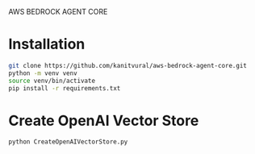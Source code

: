 AWS BEDROCK AGENT CORE 

# Installation

```bash
git clone https://github.com/kanitvural/aws-bedrock-agent-core.git
python -m venv venv
source venv/bin/activate
pip install -r requirements.txt
```

# Create OpenAI Vector Store

```bash
python CreateOpenAIVectorStore.py
```
